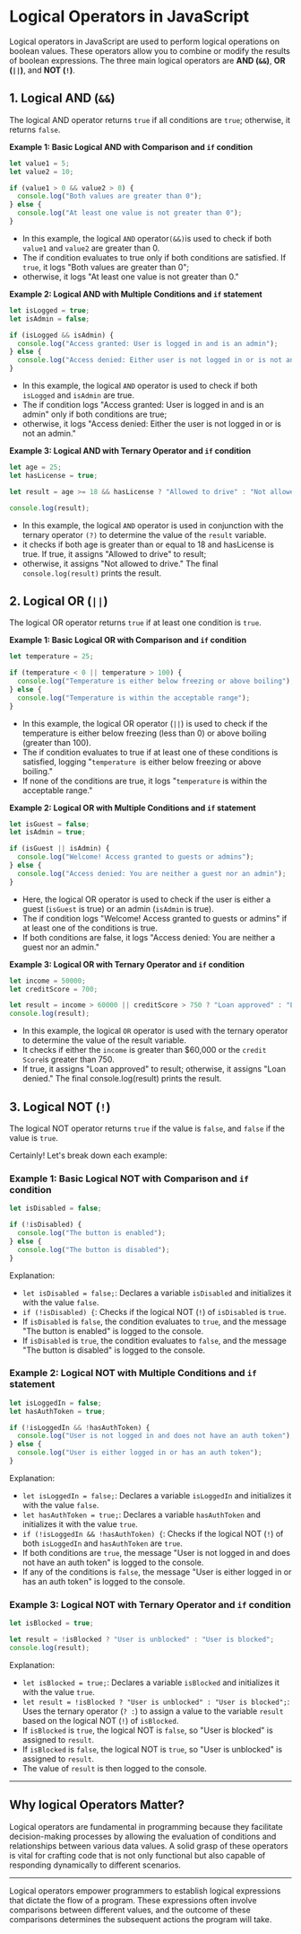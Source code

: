 # Logical Operators in JavaScript

Logical operators in JavaScript are used to perform logical operations on boolean values. These operators allow you to combine or modify the results of boolean expressions. The three main logical operators are **AND (`&&`)**, **OR (`||`)**, and **NOT (`!`)**.

## 1. Logical AND (`&&`)

The logical AND operator returns `true` if all conditions are `true`; otherwise, it returns `false`.

**Example 1: Basic Logical AND with Comparison and `if` condition**
```javascript
let value1 = 5;
let value2 = 10;

if (value1 > 0 && value2 > 0) {
  console.log("Both values are greater than 0");
} else {
  console.log("At least one value is not greater than 0");
}
```
- In this example, the logical `AND` operator` (&&) `is used to check if both` value1` and `value2` are greater than 0. 
- The if condition evaluates to true only if both conditions are satisfied. If `true`, it logs "Both values are greater than 0"; 
- otherwise, it logs "At least one value is not greater than 0."

**Example 2: Logical AND with Multiple Conditions and `if` statement**
```javascript
let isLogged = true;
let isAdmin = false;

if (isLogged && isAdmin) {
  console.log("Access granted: User is logged in and is an admin");
} else {
  console.log("Access denied: Either user is not logged in or is not an admin");
}
```
- In this example, the logical `AND` operator is used to check if both `isLogged` and `isAdmin` are true. 
- The if condition logs "Access granted: User is logged in and is an admin" only if both conditions are true; 
- otherwise, it logs "Access denied: Either the user is not logged in or is not an admin."

**Example 3: Logical AND with Ternary Operator and `if` condition**
```javascript
let age = 25;
let hasLicense = true;

let result = age >= 18 && hasLicense ? "Allowed to drive" : "Not allowed to drive";

console.log(result);

```
- In this example, the logical `AND` operator is used in conjunction with the ternary operator `(?)` to determine the value of the `result` variable.
- it checks if both age is greater than or equal to 18 and hasLicense is true. If true, it assigns "Allowed to drive" to result; 
- otherwise, it assigns "Not allowed to drive." The final `console.log(result)` prints the result.

## 2. Logical OR (`||`)

The logical OR operator returns `true` if at least one condition is `true`.

**Example 1: Basic Logical OR with Comparison and `if` condition**
```javascript
let temperature = 25;

if (temperature < 0 || temperature > 100) {
  console.log("Temperature is either below freezing or above boiling");
} else {
  console.log("Temperature is within the acceptable range");
}
```
- In this example, the logical OR operator (`||`) is used to check if the temperature is either below freezing (less than 0) or above boiling (greater than 100). 
- The if condition evaluates to true if at least one of these conditions is satisfied, logging "`temperature `is either below freezing or above boiling." 
- If none of the conditions are true, it logs "`temperature` is within the acceptable range."

**Example 2: Logical OR with Multiple Conditions and `if` statement**
```javascript
let isGuest = false;
let isAdmin = true;

if (isGuest || isAdmin) {
  console.log("Welcome! Access granted to guests or admins");
} else {
  console.log("Access denied: You are neither a guest nor an admin");
}
```
- Here, the logical OR operator is used to check if the user is either a guest (`isGuest` is true) or an admin (`isAdmin` is true). 
- The if condition logs "Welcome! Access granted to guests or admins" if at least one of the conditions is true. 
- If both conditions are false, it logs "Access denied: You are neither a guest nor an admin."


**Example 3: Logical OR with Ternary Operator and `if` condition**
```javascript
let income = 50000;
let creditScore = 700;

let result = income > 60000 || creditScore > 750 ? "Loan approved" : "Loan denied";
console.log(result);
```
- In this example, the logical `OR` operator is used with the ternary operator to determine the value of the result variable. 
- It checks if either the `income` is greater than $60,000 or the `credit Score`is greater than 750. 
- If true, it assigns "Loan approved" to result; otherwise, it assigns "Loan denied." The final console.log(result) prints the result.

## 3. Logical NOT (`!`)

The logical NOT operator returns `true` if the value is `false`, and `false` if the  value is `true`.

Certainly! Let's break down each example:

### Example 1: Basic Logical NOT with Comparison and `if` condition
```javascript
let isDisabled = false;

if (!isDisabled) {
  console.log("The button is enabled");
} else {
  console.log("The button is disabled");
}
```
Explanation:
- `let isDisabled = false;`: Declares a variable `isDisabled` and initializes it with the value `false`.
- `if (!isDisabled) {`: Checks if the logical NOT (`!`) of `isDisabled` is `true`.
- If `isDisabled` is `false`, the condition evaluates to `true`, and the message "The button is enabled" is logged to the console.
- If `isDisabled` is `true`, the condition evaluates to `false`, and the message "The button is disabled" is logged to the console.

### Example 2: Logical NOT with Multiple Conditions and `if` statement
```javascript
let isLoggedIn = false;
let hasAuthToken = true;

if (!isLoggedIn && !hasAuthToken) {
  console.log("User is not logged in and does not have an auth token");
} else {
  console.log("User is either logged in or has an auth token");
}
```
Explanation:
- `let isLoggedIn = false;`: Declares a variable `isLoggedIn` and initializes it with the value `false`.
- `let hasAuthToken = true;`: Declares a variable `hasAuthToken` and initializes it with the value `true`.
- `if (!isLoggedIn && !hasAuthToken) {`: Checks if the logical NOT (`!`) of both `isLoggedIn` and `hasAuthToken` are `true`.
- If both conditions are `true`, the message "User is not logged in and does not have an auth token" is logged to the console.
- If any of the conditions is `false`, the message "User is either logged in or has an auth token" is logged to the console.

### Example 3: Logical NOT with Ternary Operator and `if` condition
```javascript
let isBlocked = true;

let result = !isBlocked ? "User is unblocked" : "User is blocked";
console.log(result);
```
Explanation:
- `let isBlocked = true;`: Declares a variable `isBlocked` and initializes it with the value `true`.
- `let result = !isBlocked ? "User is unblocked" : "User is blocked";`: Uses the ternary operator (`? :`) to assign a value to the variable `result` based on the logical NOT (`!`) of `isBlocked`.
- If `isBlocked` is `true`, the logical NOT is `false`, so "User is blocked" is assigned to `result`.
- If `isBlocked` is `false`, the logical NOT is `true`, so "User is unblocked" is assigned to `result`.
- The value of `result` is then logged to the console.
---
## Why logical Operators Matter?
Logical operators are fundamental in programming because they facilitate decision-making processes by allowing the evaluation of conditions and relationships between various data values. A solid grasp of these operators is vital for crafting code that is not only functional but also capable of responding dynamically to different scenarios.

---
Logical operators empower programmers to establish logical expressions that dictate the flow of a program. These expressions often involve comparisons between different values, and the outcome of these comparisons determines the subsequent actions the program will take.